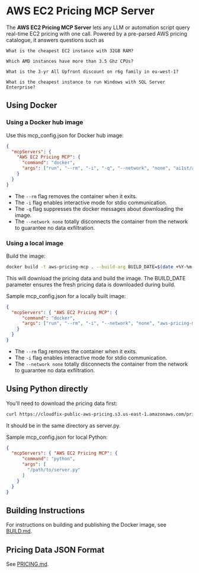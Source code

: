 # AWS EC2 Pricing MCP Server

The **AWS EC2 Pricing MCP Server** lets any LLM or automation script query real-time EC2 pricing with one call. Powered by a pre-parsed AWS pricing catalogue, it answers questions such as

```What is the cheapest EC2 instance with 32GB RAM?```

```Which AMD instances have more than 3.5 Ghz CPUs?```

```What is the 3-yr All Upfront discount on r6g family in eu-west-1?```

```What is the cheapest instance to run Windows with SQL Server Enterprise?```

## Using Docker

### Using a Docker hub image

Use this mcp_config.json for Docker hub image:

```json
{
  "mcpServers": {
    "AWS EC2 Pricing MCP": {
      "command": "docker",
      "args": ["run", "--rm", "-i", "-q", "--network", "none", "ai1st/aws-pricing-mcp"]
    }
  }
}
```
- The `--rm` flag removes the container when it exits.
- The `-i` flag enables interactive mode for stdio communication.
- The `-q` flag suppresses the docker messages about downloading the image.
- The `--network none` totally disconnects the container from the network to guarantee no data exfiltration.

### Using a local image

Build the image:

```bash
docker build -t aws-pricing-mcp . --build-arg BUILD_DATE=$(date +%Y-%m-%d)
```
This will download the pricing data and build the image. The BUILD_DATE parameter ensures the fresh pricing data is downloaded during build.

Sample mcp_config.json for a locally built image:

```json
{
  "mcpServers": { "AWS EC2 Pricing MCP": {
      "command": "docker",
      "args": ["run", "--rm", "-i", "--network", "none", "aws-pricing-mcp"]
    }
  }
}
```

- The `--rm` flag removes the container when it exits.
- The `-i` flag enables interactive mode for stdio communication.
- The `--network none` totally disconnects the container from the network to guarantee no data exfiltration.

## Using Python directly

You'll need to download the pricing data first:

```bash
curl https://cloudfix-public-aws-pricing.s3.us-east-1.amazonaws.com/pricing/ec2_pricing.json.gz | gunzip > ec2_pricing.json
```

It should be in the same directory as server.py.

Sample mcp_config.json for local Python:

```json
{
  "mcpServers": { "AWS EC2 Pricing MCP": {
      "command": "python",
      "args": [
        "/path/to/server.py"
      ]
    }
  }
}
```


## Building Instructions

For instructions on building and publishing the Docker image, see [BUILD.md](BUILD.md).

## Pricing Data JSON Format

See [PRICING.md](PRICING.md).
